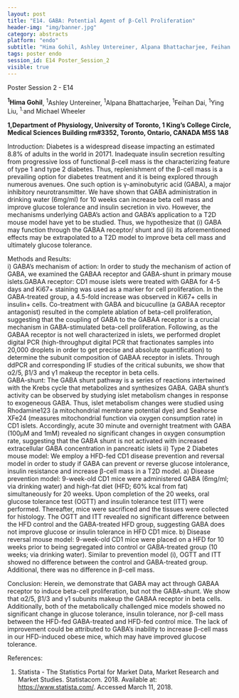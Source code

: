 ```yaml
---
layout: post
title: "E14. GABA: Potential Agent of β-Cell Proliferation"
header-img: "img/banner.jpg"
category: abstracts
platform: "endo"
subtitle: "Hima Gohil, Ashley Untereiner, Alpana Bhattacharjee, Feihan Dai, Ying Liu, and Michael Wheeler"
tags: poster endo
session_id: E14 Poster_Session_2
visible: true
---
```

Poster Session 2 - E14

**<sup>1</sup>Hima Gohil**, <sup>1</sup>Ashley Untereiner, <sup>1</sup>Alpana Bhattacharjee, <sup>1</sup>Feihan Dai, <sup>1</sup>Ying Liu, <sup>1.</sup>and Michael Wheeler

__1,Department of Physiology, University of Toronto, 1 King’s College Circle, Medical Sciences Building rm#3352, Toronto, Ontario, CANADA M5S 1A8__

Introduction: 
Diabetes is a widespread disease impacting an estimated 8.8% of adults in the world in 20171. Inadequate insulin secretion resulting from progressive loss of functional β-cell mass is the characterizing feature of type 1 and type 2 diabetes. Thus, replenishment of the β-cell mass is a prevailing option for diabetes treatment and it is being explored through numerous avenues. One such option is γ-aminobutyric acid (GABA), a major inhibitory neurotransmitter.  We have shown that GABA administration in drinking water (6mg/ml) for 10 weeks can increase beta cell mass and improve glucose tolerance and insulin secretion in vivo. However, the mechanisms underlying GABA’s action and GABA’s application to a T2D mouse model have yet to be studied. Thus, we hypothesize that (i) GABA may function through the GABAA receptor/ shunt and (ii) its aforementioned effects may be extrapolated to a T2D model to improve beta cell mass and ultimately glucose tolerance. 

Methods and Results:  
i) GABA’s mechanism of action: In order to study the mechanism of action of GABA, we examined the GABAA receptor and GABA-shunt in primary mouse islets.GABAA receptor: CD1 mouse islets were treated with GABA for 4-5 days and Ki67+ staining was used as a marker for cell proliferation. In the GABA-treated group, a 4.5-fold increase was observed in Ki67+ cells in insulin+ cells. Co-treatment with GABA and bicuculline (a GABAA receptor antagonist) resulted in the complete ablation of beta-cell proliferation, suggesting that the coupling of GABA to the GABAA receptor is a crucial mechanism in GABA-stimulated beta-cell proliferation. Following, as the GABAA receptor is not well characterized in islets, we performed droplet digital PCR (high-throughput digital PCR that fractionates samples into 20,000 droplets in order to get precise and absolute quantification) to determine the subunit composition of GABAA receptor in islets. Through ddPCR and corresponding IF studies of the critical subunits, we show that α2/5, β1/3 and γ1 makeup the receptor in beta cells.  
GABA-shunt: The GABA shunt pathway is a series of reactions intertwined with the Krebs cycle that metabolizes and synthesizes GABA. GABA shunt’s activity can be observed by studying islet metabolism changes in response to exogeneous GABA. Thus, islet metabolism changes were studied using Rhodamine123 (a mitochondrial membrane potential dye) and Seahorse XFe24 (measures mitochondrial function via oxygen consumption rate) in CD1 islets. Accordingly, acute 30 minute and overnight treatment with GABA (100μM and 1mM) revealed no significant changes in oxygen consumption rate, suggesting that the GABA shunt is not activated with increased extracellular GABA concentration in pancreatic islets 
ii) Type 2 Diabetes mouse model: We employ a HFD-fed CD1 disease prevention and reversal model in order to study if GABA can prevent or reverse glucose intolerance, insulin resistance and increase β-cell mass in a T2D model.  a) Disease prevention model: 9-week-old CD1 mice were administered GABA (6mg/ml; via drinking water) and high-fat diet (HFD; 60% kcal from fat) simultaneously for 20 weeks. Upon completion of the 20 weeks, oral glucose tolerance test (OGTT) and insulin tolerance test (ITT) were performed. Thereafter, mice were sacrificed and the tissues were collected for histology. The OGTT and ITT revealed no significant difference between the HFD control and the GABA-treated HFD group, suggesting GABA does not improve glucose or insulin tolerance in HFD CD1 mice. b) Disease reversal mouse model: 9-week-old CD1 mice were placed on a HFD for 10 weeks prior to being segregated into control or GABA-treated group (10 weeks; via drinking water). Similar to prevention model (i), OGTT and ITT showed no difference between the control and GABA-treated group. Additional, there was no difference in β-cell mass. 

Conclusion: 
Herein, we demonstrate that GABA may act through GABAA receptor to induce beta-cell proliferation, but not the GABA-shunt. We show that α2/5, β1/3 and γ1 subunits makeup the GABAA receptor in beta cells. Additionally, both of the metabolically challenged mice models showed no significant change in glucose tolerance, insulin tolerance, nor β-cell mass between the HFD-fed GABA-treated and HFD-fed control mice. The lack of improvement could be attributed to GABA’s inability to increase β-cell mass in our HFD-induced obese mice, which may have improved glucose tolerance. 


References:
1.	Statista - The Statistics Portal for Market Data, Market Research and Market Studies. Statistacom. 2018. Available at: https://www.statista.com/. Accessed March 11, 2018.

